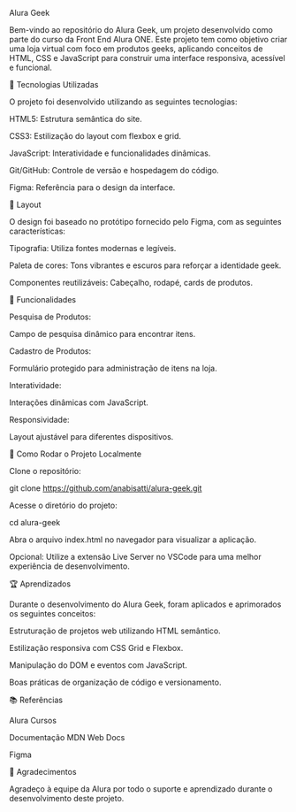 Alura Geek

Bem-vindo ao repositório do Alura Geek, um projeto desenvolvido como parte do curso da Front End Alura ONE.
Este projeto tem como objetivo criar uma loja virtual com foco em produtos geeks, aplicando conceitos de HTML, CSS e JavaScript para construir uma interface responsiva, acessível e funcional.

🔧 Tecnologias Utilizadas

O projeto foi desenvolvido utilizando as seguintes tecnologias:

HTML5: Estrutura semântica do site.

CSS3: Estilização do layout com flexbox e grid.

JavaScript: Interatividade e funcionalidades dinâmicas.

Git/GitHub: Controle de versão e hospedagem do código.

Figma: Referência para o design da interface.


🎨 Layout

O design foi baseado no protótipo fornecido pelo Figma, com as seguintes características:

Tipografia: Utiliza fontes modernas e legíveis.

Paleta de cores: Tons vibrantes e escuros para reforçar a identidade geek.

Componentes reutilizáveis: Cabeçalho, rodapé, cards de produtos.

🔄 Funcionalidades

Pesquisa de Produtos:

Campo de pesquisa dinâmico para encontrar itens.

Cadastro de Produtos:

Formulário protegido para administração de itens na loja.

Interatividade:

Interações dinâmicas com JavaScript.

Responsividade:

Layout ajustável para diferentes dispositivos.

🔧 Como Rodar o Projeto Localmente

Clone o repositório:

git clone https://github.com/anabisatti/alura-geek.git

Acesse o diretório do projeto:

cd alura-geek

Abra o arquivo index.html no navegador para visualizar a aplicação.

Opcional: Utilize a extensão Live Server no VSCode para uma melhor experiência de desenvolvimento.

🏆 Aprendizados

Durante o desenvolvimento do Alura Geek, foram aplicados e aprimorados os seguintes conceitos:

Estruturação de projetos web utilizando HTML semântico.

Estilização responsiva com CSS Grid e Flexbox.

Manipulação do DOM e eventos com JavaScript.

Boas práticas de organização de código e versionamento.

📚 Referências

Alura Cursos

Documentação MDN Web Docs

Figma

🙏 Agradecimentos

Agradeço à equipe da Alura  por todo o suporte e aprendizado durante o desenvolvimento deste projeto.






